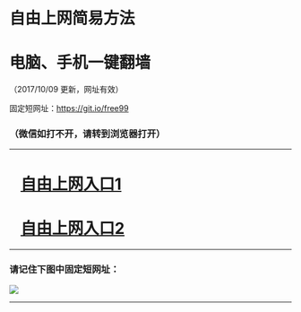 ﻿# 自由上网简易方法

# 电脑、手机一键翻墙

（2017/10/09 更新，网址有效）

固定短网址：https://git.io/free99

### （微信如打不开，请转到浏览器打开）


***





# &nbsp;&nbsp; <a href="http://ft3081023915.fwq-tz-1001.info/fwqtz01.html?t=10090017815 " target="_blank">自由上网入口1</a>
# &nbsp;&nbsp; <a href="http://ft2888529611.fwq-tz-1002.info/fwqtz02.html?t=100900115401 " target="_blank">自由上网入口2</a>
***

### 请记住下图中固定短网址：

<img src="https://s3-us-west-2.amazonaws.com/fwq-1001/yjfq-20170905okok.png" /> 


***

